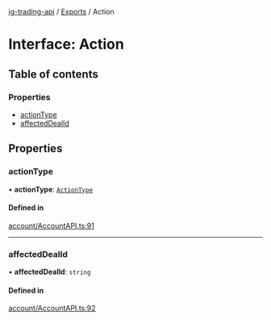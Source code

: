 [ig-trading-api](../README.md) / [Exports](../modules.md) / Action

# Interface: Action

## Table of contents

### Properties

- [actionType](Action.md#actiontype)
- [affectedDealId](Action.md#affecteddealid)

## Properties

### actionType

• **actionType**: [`ActionType`](../enums/ActionType.md)

#### Defined in

[account/AccountAPI.ts:91](https://github.com/bennycode/ig-trading-api/blob/c7d6810/src/account/AccountAPI.ts#L91)

---

### affectedDealId

• **affectedDealId**: `string`

#### Defined in

[account/AccountAPI.ts:92](https://github.com/bennycode/ig-trading-api/blob/c7d6810/src/account/AccountAPI.ts#L92)
